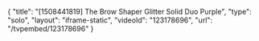 {
    "title": "[1508441819] The Brow Shaper  Glitter   Solid Duo  Purple",
    "type": "solo",
    "layout": "iframe-static",
    "videoId": "123178696",
    "url": "\/tvpembed\/123178696"
}